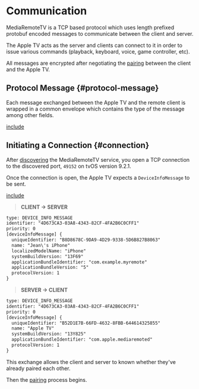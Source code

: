 # Communication

MediaRemoteTV is a TCP based protocol which uses length prefixed protobuf encoded messages to communicate between the client and server.

The Apple TV acts as the server and clients can connect to it in order to issue various commands (playback, keyboard, voice, game controller, etc).

All messages are encrypted after negotiating the [pairing](../pairing/README.md) between the client and the Apple TV.

## Protocol Message {#protocol-message}

Each message exchanged between the Apple TV and the remote client is wrapped in a common envelope which contains the type of the message among other fields.

[include](../protobuf/ProtocolMessage.proto)

## Initiating a Connection {#connection}

After [discovering](../discovery/README.md) the MediaRemoteTV service, you open a TCP connection to the discovered port, `49152` on tvOS version 9.2.1.

Once the connection is open, the Apple TV expects a `DeviceInfoMessage` to be sent.

[include](../protobuf/DeviceInfoMessage.proto)

> **CLIENT -> SERVER**
```txt
type: DEVICE_INFO_MESSAGE
identifier: "4D673CA3-03A8-4343-82CF-4FA2B6C0CFF1"
priority: 0
[deviceInfoMessage] {
  uniqueIdentifier: "B8D8678C-9DA9-4D29-9338-5D6B827B8063"
  name: "Jean\'s iPhone"
  localizedModelName: "iPhone"
  systemBuildVersion: "13F69"
  applicationBundleIdentifier: "com.example.myremote"
  applicationBundleVersion: "5"
  protocolVersion: 1
}
```

> **SERVER -> CLIENT**
```txt
type: DEVICE_INFO_MESSAGE
identifier: "4D673CA3-03A8-4343-82CF-4FA2B6C0CFF1"
priority: 0
[deviceInfoMessage] {
  uniqueIdentifier: "B52D1E7B-66FD-4632-8FBB-644614325855"
  name: "Apple TV"
  systemBuildVersion: "13Y825"
  applicationBundleIdentifier: "com.apple.mediaremoted"
  protocolVersion: 1
}
```

This exchange allows the client and server to known whether they've already paired each other.

Then the [pairing](../pairing/README.md) process begins.


